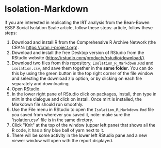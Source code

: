 # Isolation-Markdown
If you are interested in replicating the IRT analysis from the Bean-Bowen ESSP Social Isolation Scale article, 
follow these steps: article, follow these steps:

1) Download and install R from the Comprehensive R Archive Network (the CRAN: https://cran.r-project.org).
2) Download and install the free Desktop version of RStudio from the RStudio website (https://rstudio.com/products/rstudio/download/).
3) Download two files from this repository, `Isolation_R_Markdown.Rmd` and `isolation.csv`, and save them together in the **same folder**. You can do this by using the green button in the top right corner of the file window and selecting the download zip option, or by clicking on each file separately and downloading.
4) Open RStudio.
5) In the lower right pane of RStudio click on packages, Install, then type in mirt in the dialogue and click on install. Once mirt is installed, the Markdown file should run smoothly.
6) Use the File menu in RStudio to open the `Isolation_R_Markdown.Rmd` file you saved from wherever you saved it, note: make sure the 'isolation.csv' file is in the same dirctory. 
7) Click "Knit" at the top of the window (upper left pane) that shows all the R code, it has a tiny blue ball of yarn next to it.
8) There will be some activity in the lower left RStudio pane and a new viewer window will open with the report displayed.

